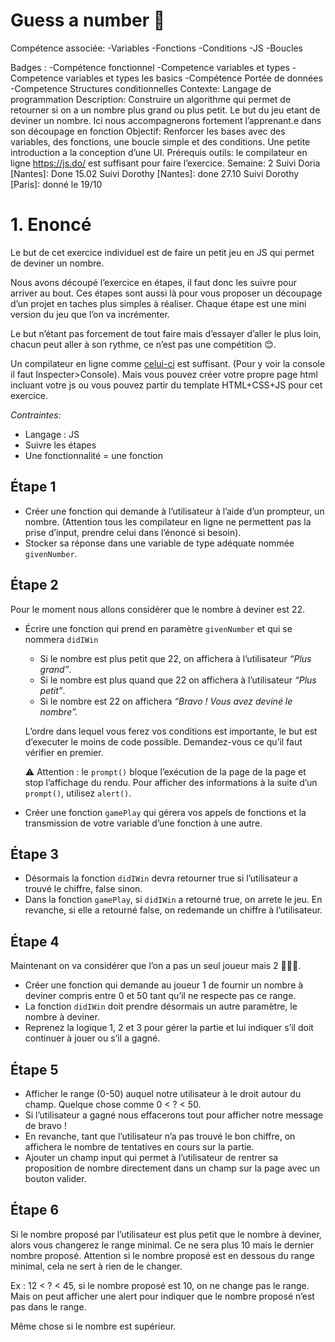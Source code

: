# Guess a number 🔢

Compétence associée: -Variables
-Fonctions
-Conditions
-JS
-Boucles

Badges :
-Compétence fonctionnel
-Competence variables et types
-Competence variables et types les basics
-Compétence Portée de données
-Competence Structures conditionnelles
Contexte: Langage de programmation
Description: Construire un algorithme qui permet de retourner si on a un nombre plus grand ou plus petit. Le but du jeu etant de deviner un nombre.
Ici nous accompagnerons fortement l’apprenant.e dans son découpage en fonction
Objectif: Renforcer les bases avec des variables, des fonctions, une boucle simple et des conditions. Une petite introduction a la conception d’une UI.
Prérequis outils: le compilateur en ligne https://js.do/ est suffisant pour faire l’exercice.
Semaine: 2
Suivi Doria [Nantes]: Done 15.02
Suivi Dorothy [Nantes]: done 27.10
Suivi Dorothy [Paris]: donné le 19/10

# 1. Enoncé

Le but de cet exercice individuel est de faire un petit jeu en JS qui permet de deviner un nombre.

Nous avons découpé l’exercice en étapes, il faut donc les suivre pour arriver au bout. Ces étapes sont aussi là pour vous proposer un découpage d’un projet en taches plus simples à réaliser. Chaque étape est une mini version du jeu que l’on va incrémenter.

Le but n’étant pas forcement de tout faire mais d’essayer d’aller le plus loin, chacun peut aller à son rythme, ce n’est pas une compétition 😊.

Un compilateur en ligne comme [celui-ci](https://js.do/) est suffisant. (Pour y voir la console il faut Inspecter>Console). Mais vous pouvez créer votre propre page html incluant votre js ou vous pouvez partir du template HTML+CSS+JS pour cet exercice.

*Contraintes:* 

- Langage : JS
- Suivre les étapes
- Une fonctionnalité = une fonction

## Étape 1

- Créer une fonction qui demande à l’utilisateur à l’aide d’un prompteur, un nombre. (Attention tous les compilateur en ligne ne permettent pas la prise d’input, prendre celui dans l’énoncé si besoin).
- Stocker sa réponse dans une variable de type adéquate nommée `givenNumber`.

## Étape 2

Pour le moment nous allons considérer que le nombre à deviner est 22.

- Écrire une fonction qui prend en paramètre `givenNumber` et qui se nommera `didIWin`
    - Si le nombre est plus petit que 22, on affichera à l’utilisateur *“Plus grand”*.
    - Si le nombre est plus quand que 22 on affichera à l’utilisateur *“Plus petit”*.
    - Si le nombre est 22 on affichera *“Bravo ! Vous avez deviné le nombre”.*
    
    L’ordre dans lequel vous ferez vos conditions est importante, le but est d’executer le moins de code possible. Demandez-vous ce qu’il faut vérifier en premier.
    
    ⚠️ Attention : le `prompt()` bloque l’exécution de la page de la page et stop l’affichage du rendu. Pour afficher des informations à la suite d’un `prompt()`, utilisez `alert()`.
    
- Créer une fonction `gamePlay` qui gérera vos appels de fonctions et la transmission de votre variable d’une fonction à une autre.

## Étape 3

- Désormais la fonction `didIWin` devra retourner true si l’utilisateur a trouvé le chiffre, false sinon.
- Dans la fonction `gamePlay`, si `didIWin` a retourné true, on arrete le jeu. En revanche, si elle a retourné false, on redemande un chiffre à l’utilisateur.

## Étape **4**

Maintenant on va considérer que l’on a pas un seul joueur mais 2 🧑‍🤝‍🧑.

- Créer une fonction qui demande au joueur 1 de fournir un nombre à deviner compris entre 0 et 50 tant qu’il ne respecte pas ce range.
- La fonction `didIWin` doit prendre désormais un autre paramètre, le nombre à deviner.
- Reprenez la logique 1, 2 et 3 pour gérer la partie et lui indiquer s’il doit continuer à jouer ou s’il a gagné.

## Étape **5**

- Afficher le range (0-50) auquel notre utilisateur à le droit autour du champ. Quelque chose comme 0 < ? < 50.
- Si l’utilisateur a gagné nous effacerons tout pour afficher notre message de bravo !
- En revanche, tant que l’utilisateur n’a pas trouvé le bon chiffre, on affichera le nombre de tentatives en cours sur la partie.
- Ajouter un champ input qui permet à l’utilisateur de rentrer sa proposition de nombre directement dans un champ sur la page avec un bouton valider.

## Étape **6**

Si le nombre proposé par l’utilisateur est plus petit que le nombre à deviner, alors vous changerez le range minimal. Ce ne sera plus 10 mais le dernier nombre proposé. Attention si le nombre proposé est en dessous du range minimal, cela ne sert à rien de le changer.

Ex : 12 < ? < 45, si le nombre proposé est 10, on ne change pas le range. Mais on peut afficher une alert pour indiquer que le nombre proposé n’est pas dans le range.

Même chose si le nombre est supérieur.
